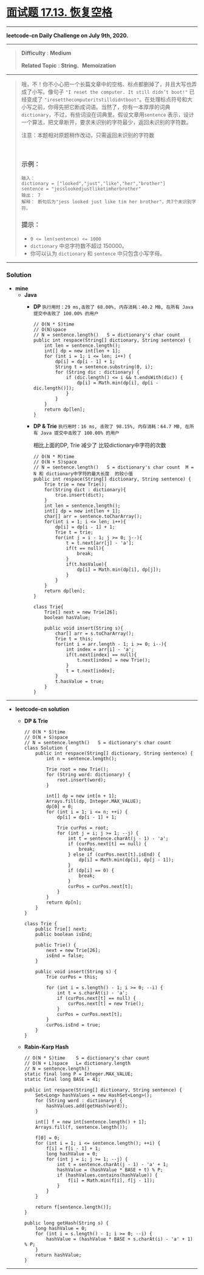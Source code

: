 # [面试题 17.13. 恢复空格](https://leetcode-cn.com/problems/re-space-lcci/)


---

**leetcode-cn Daily Challenge on July 9th, 2020.**

---

> **Difficulty** : **Medium**
>
> **Related Topic** : **String**、**Memoization**

---

> 哦，不！你不小心把一个长篇文章中的空格、标点都删掉了，并且大写也弄成了小写。像句子 `"I reset the computer. It still didn’t boot!"` 已经变成了 `"iresetthecomputeritstilldidntboot"`。在处理标点符号和大小写之前，你得先把它断成词语。当然了，你有一本厚厚的词典 `dictionary`，不过，有些词没在词典里。假设文章用`sentence` 表示，设计一个算法，把文章断开，要求未识别的字符最少，返回未识别的字符数。
>
> 注意：本题相对原题稍作改动，只需返回未识别的字符数
>
>  
> ### 示例：
> ```
> 输入：
> dictionary = ["looked","just","like","her","brother"]
> sentence = "jesslookedjustliketimherbrother"
> 输出： 7
> 解释： 断句后为"jess looked just like tim her brother"，共7个未识别字符。
> ```
>
> ### 提示：
> * `0 <= len(sentence) <= 1000`
> * `dictionary` 中总字符数不超过 150000。
> * 你可以认为 `dictionary` 和 `sentence` 中只包含小写字母。

---

### Solution
* **mine**
  * **Java**
    * **DP** `执行用时：29 ms,击败了 68.00%, 内存消耗：40.2 MB, 在所有 Java 提交中击败了 100.00% 的用户`
      ```
      // O(N * S)time
      // O(N)space
      // N = sentence.length()   S = dictionary's char count
      public int respace(String[] dictionary, String sentence) {
          int len = sentence.length();
          int[] dp = new int[len + 1];
          for (int i = 1; i <= len; i++) {
              dp[i] = dp[i - 1] + 1;
              String t = sentence.substring(0, i);
              for (String dic : dictionary) {
                  if (dic.length() <= i && t.endsWith(dic)) {
                      dp[i] = Math.min(dp[i], dp[i - dic.length()]);
                  }
              }
          }
          return dp[len];
      }
      ```
      
    * **DP & Trie** `执行用时：16 ms, 击败了 98.15%, 内存消耗：64.7 MB, 在所有 Java 提交中击败了 100.00% 的用户`
    
      相比上面的DP, Trie 减少了 比较dictionary中字符的次数
      ```
      // O(N * M)time
      // O(N + S)space
      // N = sentence.length()   S = dictionary's char count  M = N 和 dictionary中字符的最大长度  的较小值
      public int respace(String[] dictionary, String sentence) {
          Trie trie = new Trie();
          for(String dict : dictionary){
              trie.insert(dict);
          }
          int len = sentence.length();
          int[] dp = new int[len + 1];
          char[] arr = sentence.toCharArray();
          for(int i = 1; i <= len; i++){
              dp[i] = dp[i - 1] + 1;
              Trie t = trie;
              for(int j = i - 1; j >= 0; j--){
                  t = t.next[arr[j] - 'a'];
                  if(t == null){
                      break;
                  }
                  if(t.hasValue){
                      dp[i] = Math.min(dp[i], dp[j]);
                  }
              }
          }
          return dp[len];
      }

      class Trie{
          Trie[] next = new Trie[26];
          boolean hasValue;

          public void insert(String s){
              char[] arr = s.toCharArray();
              Trie t = this;
              for(int i = arr.length - 1; i >= 0; i--){
                  int index = arr[i] - 'a';
                  if(t.next[index] == null){
                      t.next[index] = new Trie();
                  }
                  t = t.next[index];
              }
              t.hasValue = true;
          }
      }
      ```
      
  
---

* **leetcode-cn solution**
  * **DP  & Trie**  
    ```
    // O(N * S)time
    // O(N + S)space
    // N = sentence.length()   S = dictionary's char count
    class Solution {
        public int respace(String[] dictionary, String sentence) {
            int n = sentence.length();

            Trie root = new Trie();
            for (String word: dictionary) {
                root.insert(word);
            }

            int[] dp = new int[n + 1];
            Arrays.fill(dp, Integer.MAX_VALUE);
            dp[0] = 0;
            for (int i = 1; i <= n; ++i) {
                dp[i] = dp[i - 1] + 1;

                Trie curPos = root;
                for (int j = i; j >= 1; --j) {
                    int t = sentence.charAt(j - 1) - 'a';
                    if (curPos.next[t] == null) {
                        break;
                    } else if (curPos.next[t].isEnd) {
                        dp[i] = Math.min(dp[i], dp[j - 1]);
                    }
                    if (dp[i] == 0) {
                        break;
                    }
                    curPos = curPos.next[t];
                }
            }
            return dp[n];
        }
    }

    class Trie {
        public Trie[] next;
        public boolean isEnd;

        public Trie() {
            next = new Trie[26];
            isEnd = false;
        }

        public void insert(String s) {
            Trie curPos = this;

            for (int i = s.length() - 1; i >= 0; --i) {
                int t = s.charAt(i) - 'a';
                if (curPos.next[t] == null) {
                    curPos.next[t] = new Trie();
                }
                curPos = curPos.next[t];
            }
            curPos.isEnd = true;
        }
    }
    ```
    
  * **Rabin-Karp Hash** 
    ```
    // O(N * S)time    S = dictionary's char count  
    // O(N + L)space   L= dictionary.length
    // N = sentence.length()   
    static final long P = Integer.MAX_VALUE;
    static final long BASE = 41;

    public int respace(String[] dictionary, String sentence) {
        Set<Long> hashValues = new HashSet<Long>();
        for (String word : dictionary) {
            hashValues.add(getHash(word));
        }

        int[] f = new int[sentence.length() + 1];
        Arrays.fill(f, sentence.length());

        f[0] = 0;
        for (int i = 1; i <= sentence.length(); ++i) {
            f[i] = f[i - 1] + 1;
            long hashValue = 0;
            for (int j = i; j >= 1; --j) {
                int t = sentence.charAt(j - 1) - 'a' + 1;
                hashValue = (hashValue * BASE + t) % P;
                if (hashValues.contains(hashValue)) {
                    f[i] = Math.min(f[i], f[j - 1]);
                }
            }
        }

        return f[sentence.length()];
    }

    public long getHash(String s) {
        long hashValue = 0;
        for (int i = s.length() - 1; i >= 0; --i) {
            hashValue = (hashValue * BASE + s.charAt(i) - 'a' + 1) % P;
        }
        return hashValue;
    }
    ```

---
